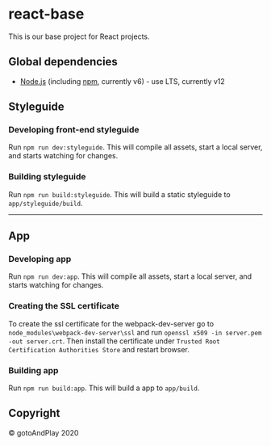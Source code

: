 # react-base
This is our base project for React projects.

## Global dependencies
- [Node.js](https://nodejs.org/) (including [npm](https://www.npmjs.com/), currently v6) - use LTS, currently v12

## Styleguide
### Developing front-end styleguide
Run `npm run dev:styleguide`. This will compile all assets, start a local server, and starts watching for changes.

### Building styleguide
Run `npm run build:styleguide`. This will build a static styleguide to `app/styleguide/build`.

---

## App
### Developing app
Run `npm run dev:app`. This will compile all assets, start a local server, and starts watching for changes.

### Creating the SSL certificate
To create the ssl certificate for the webpack-dev-server go to `node_modules\webpack-dev-server\ssl` and run `openssl x509 -in server.pem -out server.crt`. Then install the certificate under `Trusted Root Certification Authorities Store` and restart browser.

### Building app
Run `npm run build:app`. This will build a app to `app/build`.

## Copyright
© gotoAndPlay 2020
